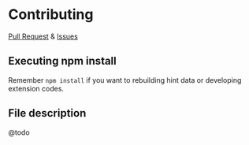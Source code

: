 # Contributing

[Pull Request][pr] & [Issues][issues]

## Executing npm install

Remember `npm install` if you want to rebuilding hint data or developing extension codes.


## File description

@todo

[issues]: https://github.com/ahmadalli/vscode-nginx-conf/issues
[pr]: https://github.com/ahmadalli/vscode-nginx-conf/pulls
